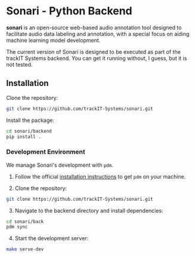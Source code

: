 # Sonari - Python Backend

**sonari** is an open-source web-based audio annotation tool designed to
facilitate audio data labeling and annotation, with a special focus on aiding
machine learning model development.

The current version of Sonari is designed to be executed as part of the trackIT Systems backend.
You can get it running without, I guess, but it is not tested.

## Installation
Clone the repository:

```bash
git clone https://github.com/trackIT-Systems/sonari.git
```

Install the package:

```bash
cd sonari/backend
pip install .
```


### Development Environment

We manage Sonari's development with `pdm`. 

1. Follow the official [installation instructions](https://pdm-project.org/en/latest/#installation) to get `pdm` on your machine.

2. Clone the repository:

```bash
git clone https://github.com/trackIT-Systems/sonari.git
```

3. Navigate to the backend directory and install dependencies:

```bash
cd sonari/back
pdm sync
```

4. Start the development server:

```bash
make serve-dev
```
